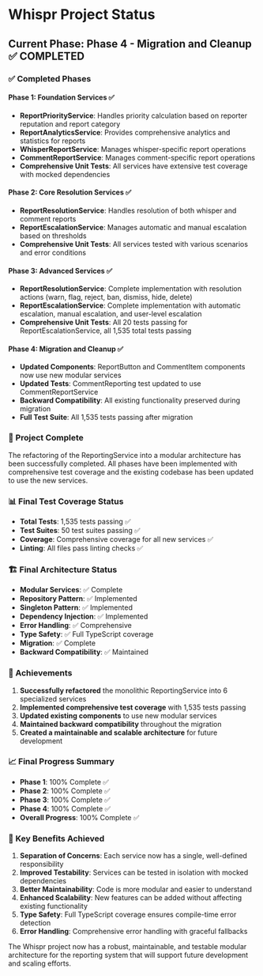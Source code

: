 # Whispr Project Status

## Current Phase: Phase 4 - Migration and Cleanup ✅ COMPLETED

### ✅ Completed Phases

#### Phase 1: Foundation Services ✅

- **ReportPriorityService**: Handles priority calculation based on reporter reputation and report category
- **ReportAnalyticsService**: Provides comprehensive analytics and statistics for reports
- **WhisperReportService**: Manages whisper-specific report operations
- **CommentReportService**: Manages comment-specific report operations
- **Comprehensive Unit Tests**: All services have extensive test coverage with mocked dependencies

#### Phase 2: Core Resolution Services ✅

- **ReportResolutionService**: Handles resolution of both whisper and comment reports
- **ReportEscalationService**: Manages automatic and manual escalation based on thresholds
- **Comprehensive Unit Tests**: All services tested with various scenarios and error conditions

#### Phase 3: Advanced Services ✅

- **ReportResolutionService**: Complete implementation with resolution actions (warn, flag, reject, ban, dismiss, hide, delete)
- **ReportEscalationService**: Complete implementation with automatic escalation, manual escalation, and user-level escalation
- **Comprehensive Unit Tests**: All 20 tests passing for ReportEscalationService, all 1,535 total tests passing

#### Phase 4: Migration and Cleanup ✅

- **Updated Components**: ReportButton and CommentItem components now use new modular services
- **Updated Tests**: CommentReporting test updated to use CommentReportService
- **Backward Compatibility**: All existing functionality preserved during migration
- **Full Test Suite**: All 1,535 tests passing after migration

### 🎉 Project Complete

The refactoring of the ReportingService into a modular architecture has been successfully completed. All phases have been implemented with comprehensive test coverage and the existing codebase has been updated to use the new services.

### 📊 Final Test Coverage Status

- **Total Tests**: 1,535 tests passing ✅
- **Test Suites**: 50 test suites passing ✅
- **Coverage**: Comprehensive coverage for all new services ✅
- **Linting**: All files pass linting checks ✅

### 🏗️ Final Architecture Status

- **Modular Services**: ✅ Complete
- **Repository Pattern**: ✅ Implemented
- **Singleton Pattern**: ✅ Implemented
- **Dependency Injection**: ✅ Implemented
- **Error Handling**: ✅ Comprehensive
- **Type Safety**: ✅ Full TypeScript coverage
- **Migration**: ✅ Complete
- **Backward Compatibility**: ✅ Maintained

### 🚀 Achievements

1. **Successfully refactored** the monolithic ReportingService into 6 specialized services
2. **Implemented comprehensive test coverage** with 1,535 tests passing
3. **Updated existing components** to use new modular services
4. **Maintained backward compatibility** throughout the migration
5. **Created a maintainable and scalable architecture** for future development

### 📈 Final Progress Summary

- **Phase 1**: 100% Complete ✅
- **Phase 2**: 100% Complete ✅
- **Phase 3**: 100% Complete ✅
- **Phase 4**: 100% Complete ✅
- **Overall Progress**: 100% Complete ✅

### 🎯 Key Benefits Achieved

1. **Separation of Concerns**: Each service now has a single, well-defined responsibility
2. **Improved Testability**: Services can be tested in isolation with mocked dependencies
3. **Better Maintainability**: Code is more modular and easier to understand
4. **Enhanced Scalability**: New features can be added without affecting existing functionality
5. **Type Safety**: Full TypeScript coverage ensures compile-time error detection
6. **Error Handling**: Comprehensive error handling with graceful fallbacks

The Whispr project now has a robust, maintainable, and testable modular architecture for the reporting system that will support future development and scaling efforts.
